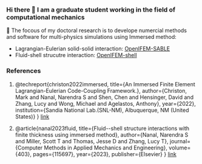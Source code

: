 ### Hi there 👋 I am a graduate student working in the field of computational mechanics
🔭 The focous of my doctoral research is to develope numercial methods and software for multi-physics simulations using Immersed method:
- Lagrangian-Eulerian solid-solid interaction: [OpenIFEM-SABLE](https://github.com/nsnanal/OpenIFEM/tree/OpenIFEM-Sable)
- Fluid-shell strucutre interaction: [OpenIFEM-shell](https://github.com/nsnanal/OpenIFEM/tree/shell-FSI)
    
### References
1. @techreport{christon2022immersed,
   title={An Immersed Finite Element Lagrangian-Eulerian Code-Coupling Framework.},
   author={Christon, Mark and Nanal, Narendra S and Shen, Chen and Hensinger, David and Zhang, Lucy and Wong, Michael and Agelastos, Anthony},
   year={2022},
   institution={Sandia National Lab.(SNL-NM), Albuquerque, NM (United States)}
   }
   [link](https://www.osti.gov/biblio/1888360)
   
2. @article{nanal2023fluid,
   title={Fluid--shell structure interactions with finite thickness using immersed method},
   author={Nanal, Narendra S and Miller, Scott T and Thomas, Jesse D and Zhang, Lucy T},
   journal={Computer Methods in Applied Mechanics and Engineering},
   volume={403},
   pages={115697},
   year={2023},
   publisher={Elsevier}
   }
   [link](https://www.sciencedirect.com/science/article/pii/S0045782522006521?casa_token=oP9RkDgorfEAAAAA:EqgysszcwdJLs3ZEoEdpl1whQKzI6OdgCBrBwnufrtjrXrVPoRnB4SfPnw7wkMM6yOASlwqY)

<!--
**nsnanal/nsnanal** is a ✨ _special_ ✨ repository because its `README.md` (this file) appears on your GitHub profile.

Here are some ideas to get you started:

- 🔭 I’m currently working on ...
- 🌱 I’m currently learning ...
- 👯 I’m looking to collaborate on ...
- 🤔 I’m looking for help with ...
- 💬 Ask me about ...
- 📫 How to reach me: ...
- 😄 Pronouns: ...
- ⚡ Fun fact: ...
-->
